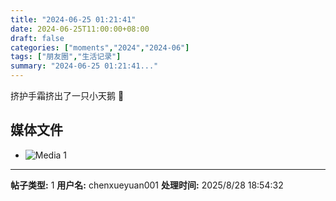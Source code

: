 ```yaml
---
title: "2024-06-25 01:21:41"
date: 2024-06-25T11:00:00+08:00
draft: false
categories: ["moments","2024","2024-06"]
tags: ["朋友圈","生活记录"]
summary: "2024-06-25 01:21:41..."
---
```


挤护手霜挤出了一只小天鹅 🦢

## 媒体文件

- ![Media 1](/Moments/photos/2024-06-25/202406250121410.jpg)

---

**帖子类型:** 1
**用户名:** chenxueyuan001
**处理时间:** 2025/8/28 18:54:32